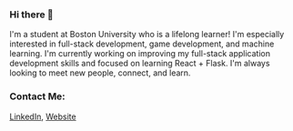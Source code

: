 ### Hi there 👋

I'm a student at Boston University who is a lifelong learner! I'm especially interested in full-stack development, game development, and machine learning. I'm currently working on improving my full-stack application development skills and focused on learning React + Flask. I'm always looking to meet new people, connect, and learn. 

<!--### Profile Stats:

[![GitHub Stats](https://github-readme-stats.vercel.app/api?username=jchou03&title_color=e6006b&icon_color=e6006b&border_radius=30&hide=contribs&count_private=true&show_icons=true&custom_title=Jared%27s%20GitHub%20Stats&hide_border=true)](https://github.com/jchou03)

[![Top Langs](https://github-readme-stats.vercel.app/api/top-langs/?username=jchou03&title_color=e6006b&border_radius=30&hide_border=true)](https://github.com/jchou03)
-->

### Contact Me:
[LinkedIn](https://www.linkedin.com/in/jared-chou/), [Website](https://jaredchou.com)

<!--
**jchou03/jchou03** is a ✨ _special_ ✨ repository because its `README.md` (this file) appears on your GitHub profile.

Here are some ideas to get you started:

- 🔭 I’m currently working on ...
- 🌱 I’m currently learning ...
- 👯 I’m looking to collaborate on ...
- 🤔 I’m looking for help with ...
- 💬 Ask me about ...
- 📫 How to reach me: ...
- 😄 Pronouns: ...
- ⚡ Fun fact: ...
-->
